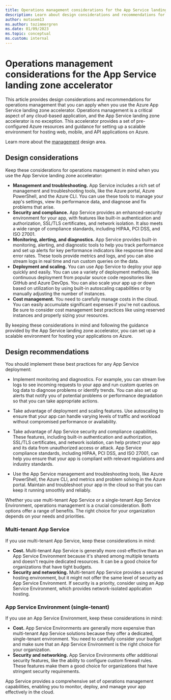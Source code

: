 ```yaml
---
title: Operations management considerations for the App Service landing zone accelerator
description: Learn about design considerations and recommendations for operations management in the Azure App Service landing zone accelerator.
author: motasem13
ms.author: tozimmergren
ms.date: 01/09/2023
ms.topic: conceptual
ms.custom: internal
---
```


# Operations management considerations for the App Service landing zone accelerator

This article provides design considerations and recommendations for operations management that you can apply when you use the Azure App Service landing zone accelerator. Operations management is a critical aspect of any cloud-based application, and the App Service landing zone accelerator is no exception. This accelerator provides a set of pre-configured Azure resources and guidance for setting up a scalable environment for hosting web, mobile, and API applications on Azure.

Learn more about the [management](../../../ready/landing-zone/design-area/management.md) design area.

## Design considerations

Keep these considerations for operations management in mind when you use the App Service landing zone accelerator:

- **Management and troubleshooting.** App Service includes a rich set of management and troubleshooting tools, like the Azure portal, Azure PowerShell, and the Azure CLI. You can use these tools to manage your app's settings, view its performance data, and diagnose and fix problems that arise.
- **Security and compliance.** App Service provides an enhanced-security environment for your app, with features like built-in authentication and authorization, SSL/TLS certificates, and network isolation. It also meets a wide range of compliance standards, including HIPAA, PCI DSS, and ISO 27001.
- **Monitoring, alerting, and diagnostics.** App Service provides built-in monitoring, alerting, and diagnostic tools to help you track performance and set up alerts for key performance indicators like response time and error rates. These tools provide metrics and logs, and you can also stream logs in real time and run custom queries on the data.
- **Deployment and scaling.** You can use App Service to deploy your app quickly and easily. You can use a variety of deployment methods, like continuous deployment from popular source code repositories like GitHub and Azure DevOps. You can also scale your app up or down based on utilization by using built-in autoscaling capabilities or by manually adjusting the number of instances.
- **Cost management.** You need to carefully manage costs in the cloud. You can easily accumulate significant expenses if you're not cautious. Be sure to consider cost management best practices like using reserved instances and properly sizing your resources.

By keeping these considerations in mind and following the guidance provided by the App Service landing zone accelerator, you can set up a scalable environment for hosting your applications on Azure.

## Design recommendations

You should implement these best practices for any App Service deployment:

- Implement monitoring and diagnostics. For example, you can stream live logs to see incoming requests to your app and run custom queries on log data to diagnose problems or identify trends. You can also set up alerts that notify you of potential problems or performance degradation so that you can take appropriate actions.

- Take advantage of deployment and scaling features. Use autoscaling to ensure that your app can handle varying levels of traffic and workload without compromised performance or availability.

- Take advantage of App Service security and compliance capabilities. These features, including built-in authentication and authorization, SSL/TLS certificates, and network isolation, can help protect your app and its data from unauthorized access or attack. App Service compliance standards, including HIPAA, PCI DSS, and ISO 27001, can help you ensure that your app is compliant with relevant regulations and industry standards.
- Use the App Service management and troubleshooting tools, like Azure PowerShell, the Azure CLI, and metrics and problem solving in the Azure portal. Maintain and troubleshoot your app in the cloud so that you can keep it running smoothly and reliably.

Whether you use multi-tenant App Service or a single-tenant App Service Environment, operations management is a crucial consideration. Both options offer a range of benefits. The right choice for your organization depends on your needs and priorities.

### Multi-tenant App Service

If you use multi-tenant App Service, keep these considerations in mind:

- **Cost.** Multi-tenant App Service is generally more cost-effective than an App Service Environment because it's shared among multiple tenants and doesn't require dedicated resources. It can be a good choice for organizations that have tight budgets.
- **Security and networking.** Multi-tenant App Service provides a secured hosting environment, but it might not offer the same level of security as App Service Environment. If security is a priority, consider using an App Service Environment, which provides network-isolated application hosting.

### App Service Environment (single-tenant)

If you use an App Service Environment, keep these considerations in mind:

- **Cost.** App Service Environments are generally more expensive than multi-tenant App Service solutions because they offer a dedicated, single-tenant environment. You need to carefully consider your budget and make sure that an App Service Environment is the right choice for your organization.
- **Security and networking.** App Service Environments offer additional security features, like the ability to configure custom firewall rules. These features make them a good choice for organizations that have stringent security requirements.

App Service provides a comprehensive set of operations management capabilities, enabling you to monitor, deploy, and manage your app effectively in the cloud.
